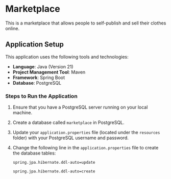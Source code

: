 # Marketplace

This is a marketplace that allows people to self-publish and sell their clothes online.

## Application Setup

This application uses the following tools and technologies:

- **Language**: Java (Version 21)
- **Project Management Tool**: Maven
- **Framework**: Spring Boot
- **Database**: PostgreSQL

### Steps to Run the Application

1. Ensure that you have a PostgreSQL server running on your local machine.
2. Create a database called `marketplace` in PostgreSQL.
3. Update your `application.properties` file (located under the `resources` folder) with your PostgreSQL username and password.
4. Change the following line in the `application.properties` file to create the database tables:

   ```properties
   spring.jpa.hibernate.ddl-auto=update
   ```
   ```properties
   spring.jpa.hibernate.ddl-auto=create